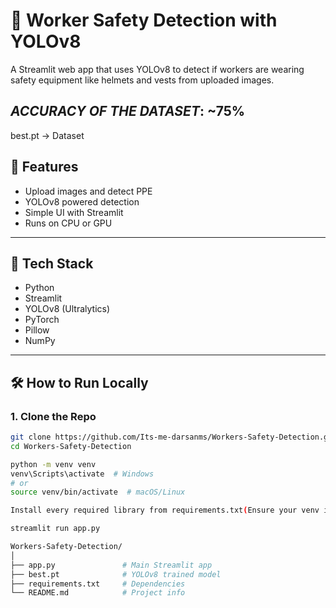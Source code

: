 # 🦺 Worker Safety Detection with YOLOv8

A Streamlit web app that uses YOLOv8 to detect if workers are wearing safety equipment like helmets and vests from uploaded images.

*ACCURACY OF THE DATASET*: ~75%
---
best.pt -> Dataset
## 🚀 Features

- Upload images and detect PPE
- YOLOv8 powered detection
- Simple UI with Streamlit
- Runs on CPU or GPU

---

## 🧠 Tech Stack

- Python
- Streamlit
- YOLOv8 (Ultralytics)
- PyTorch
- Pillow
- NumPy

---

## 🛠️ How to Run Locally

### 1. Clone the Repo
```bash
git clone https://github.com/Its-me-darsanms/Workers-Safety-Detection.git
cd Workers-Safety-Detection

python -m venv venv
venv\Scripts\activate  # Windows
# or
source venv/bin/activate  # macOS/Linux

Install every required library from requirements.txt(Ensure your venv is active).

streamlit run app.py

Workers-Safety-Detection/
│
├── app.py               # Main Streamlit app
├── best.pt              # YOLOv8 trained model
├── requirements.txt     # Dependencies
└── README.md            # Project info

